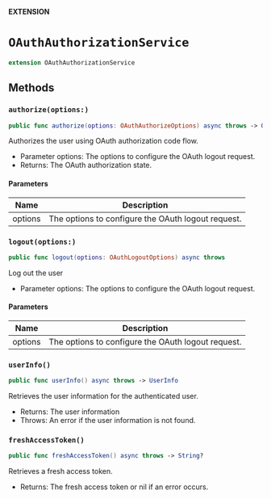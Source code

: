 **EXTENSION**

# `OAuthAuthorizationService`
```swift
extension OAuthAuthorizationService
```

## Methods
### `authorize(options:)`

```swift
public func authorize(options: OAuthAuthorizeOptions) async throws -> OIDAuthState
```

Authorizes the user using OAuth authorization code flow.

- Parameter options: The options to configure the OAuth logout request.
- Returns: The OAuth authorization state.

#### Parameters

| Name | Description |
| ---- | ----------- |
| options | The options to configure the OAuth logout request. |

### `logout(options:)`

```swift
public func logout(options: OAuthLogoutOptions) async throws
```

Log out the user

- Parameter options: The options to configure the OAuth logout request.

#### Parameters

| Name | Description |
| ---- | ----------- |
| options | The options to configure the OAuth logout request. |

### `userInfo()`

```swift
public func userInfo() async throws -> UserInfo
```

Retrieves the user information for the authenticated user.

- Returns: The user information
- Throws: An error if the user information is not found.

### `freshAccessToken()`

```swift
public func freshAccessToken() async throws -> String?
```

Retrieves a fresh access token.

- Returns: The fresh access token or nil if an error occurs.

